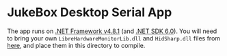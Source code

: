 # JukeBox Desktop Serial App
The app runs on [.NET Framework v4.8.1](https://dotnet.microsoft.com/en-us/download/dotnet-framework) (and [.NET SDK 6.0](https://dotnet.microsoft.com/en-us/download/dotnet/6.0)). You will need to bring your own `LibreHardwareMonitorLib.dll` and `HidSharp.dll` files from [here](https://github.com/LibreHardwareMonitor/LibreHardwareMonitor), and place them in this directory to compile.
